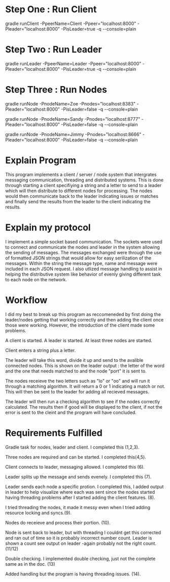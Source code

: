 # Step One : Run Client
gradle runClient  -PpeerName=Client -Ppeer="localhost:8000" -Pleader="localhost:8000" -PisLeader=true -q --console=plain

# Step Two : Run Leader
gradle runLeader  -PpeerName=Leader -Ppeer="localhost:8000" -Pleader="localhost:8000" -PisLeader=true -q --console=plain

# Step Three : Run Nodes
gradle runNode -PnodeName=Zoe -Pnodes="localhost:8383" -Pleader="localhost:8000" -PisLeader=false -q --console=plain

gradle runNode -PnodeName=Sandy -Pnodes="localhost:8777" -Pleader="localhost:8000" -PisLeader=false -q --console=plain

gradle runNode -PnodeName=Jimmy -Pnodes="localhost:8666" -Pleader="localhost:8000" -PisLeader=false -q --console=plain

# Explain Program
This program implements a client / server / node system that intergrates messaging communication, threading and distributed systems. This is done through starting a client specifiying a string and a letter to send to a leader which will then distribute to different nodes for processing. The nodes would then communicate back to the leader indicating issues or matches and finally send the results from the leader to the client indicating the results. 

# Explain my protocol
I implement a simple socket based communication. The sockets were used to connect and communicate the nodes and leader in the system allowing the sending of messages.  The messages exchanged were through the use of formatted JSON strings that would allow for easy serilization of the messages. Within the string the message type, name and message were included in each JSON request. I also utlized message handling to assist in helping the distributive system like behavior of evenly giving different task to each node on the network.

# Workflow
I did my best to break up this program as reccomeneded by first doing the leader/nodes getting that working correctly and then adding the client once those were working. However, the introduction of the client made some problems.

A client is started.
A leader is started.
At least three nodes are started. 

Client enters a string plus a letter.

The leader will take this word, divide it up and send to the avalible connected nodes. 
This is shown on the leader output : the letter of the word and the one that needs matched to and the node "port" it is sent to. 

The nodes receieve the two letters such as "lo" or "oo" and will run it through a matching algorithm. It will return a 0 or 1 indicating a match or not. This will then be sent to the leader for adding all recieved messages. 

The leader will then run a checking algorithm to see if the nodes correctly calculated. The results then if good will be displayed to the client, if not the error is sent to the cleint and the program will have concluded. 

# Requirements Fulfilled 

Gradle task for nodes, leader and client. I completed this (1,2,3). 

Three nodes are required and can be started. I completed this(4,5). 

Client connects to leader, messaging allowed. I completed this (6).

Leader splits up the message and sends evenely. I completed this (7).

Leader sends each node a specific protion. I completed this, I added output in leader to help visualize where each was sent since the nodes started having threading problems after I started adding the client features. (8).

I tried threading the nodes, it made it messy even when I tried adding resource locking and syncs.(9).

Nodes do receieve and process their portion. (10).

Node is sent back to leader, but with threading I couldnt get this corrected and ran out of time so it is probably incorrect number count. Leader is shown a count see output on leader -again probably not the right count.(11/12)

Double checking. I implemented double checking, just not the complete same as in the doc. (13)

Added handling but the program is having threading issues. (14).






